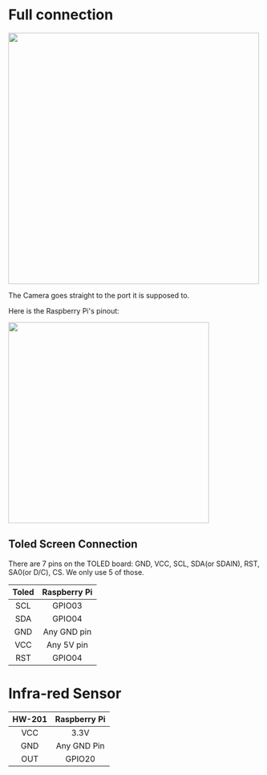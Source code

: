 # Full connection

<img src = "https://github.com/Myutaze/SmartTOLEDGlassesWithWordTranslation/assets/123553691/a6598ca4-4759-44f1-8d5d-3d4604470f40" width = "500">
<br>

The Camera goes straight to the port it is supposed to.

Here is the Raspberry Pi's pinout:

<img src = "https://github.com/Myutaze/SmartTOLEDGlassesWithWordTranslation/assets/123553691/899b90e3-2aa7-40eb-ba45-f9d6ac54ea4d" width = "400" >

## Toled Screen Connection

There are 7 pins on the TOLED board: GND, VCC, SCL, SDA(or SDAIN), RST, SA0(or D/C), CS. We only use 5 of those.

  
|     Toled     |     Raspberry Pi   |
| :-------------: | :-------------: |
|     SCL       |       GPIO03      |
|     SDA       |       GPIO04      |
|     GND       |       Any GND pin     |
|     VCC       |       Any 5V pin      |
|     RST       |      GPIO04    |

# Infra-red Sensor


|      HW-201      |     Raspberry Pi   |
| :-------------: | :-------------: |
|     VCC       |       3.3V     |
|     GND       |      Any GND Pin      |
|     OUT        |      GPIO20   |
